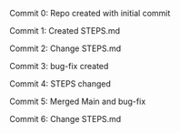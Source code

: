 Commit 0:
Repo created with initial commit

Commit 1:
Created STEPS.md

Commit 2:
Change STEPS.md

Commit 3:
bug-fix created

Commit 4:
STEPS changed

Commit 5: 
Merged Main and bug-fix

Commit 6:
Change STEPS.md
